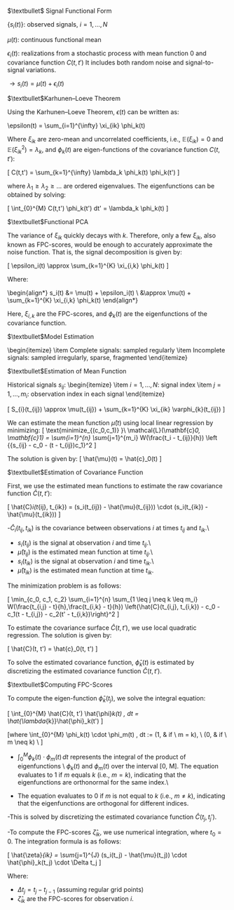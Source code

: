 

$\textbullet$ Signal Functional Form

$\{s_i(t)\}$: observed signals, $i=1, \ldots, N$

$\mu(t)$: continuous functional mean

$\epsilon_i(t)$: realizations from a stochastic process with mean function 0 and covariance function $C(t,t')$
It includes both random noise and signal-to-signal variations.

$\rightarrow s_i(t) = \mu(t) + \epsilon_i(t)$

$\textbullet$Karhunen–Loeve Theorem

Using the Karhunen–Loeve Theorem, $\epsilon(t)$ can be written as:


\epsilon(t) = \sum_{i=1}^{\infty} \xi_{ik} \phi_k(t)


Where $\xi_{ik}$ are zero-mean and uncorrelated coefficients, i.e., $\mathbb{E}(\xi_{ik}) = 0$ and $\mathbb{E}(\xi_{ik}^2) = \lambda_k$, and $\phi_k(t)$ are eigen-functions of the covariance function $C(t,t')$:

\[
C(t,t') = \sum_{k=1}^{\infty} \lambda_k \phi_k(t) \phi_k(t')
\]

where $\lambda_1 \geq \lambda_2 \geq \ldots$ are ordered eigenvalues. The eigenfunctions can be obtained by solving:

\[
\int_{0}^{M} C(t,t') \phi_k(t') dt' = \lambda_k \phi_k(t)
\]

$\textbullet$Functional PCA

The variance of $\xi_{ik}$ quickly decays with $k$. Therefore, only a few $\xi_{ik}$, also known as FPC-scores, would be enough to accurately approximate the noise function. That is, the signal decomposition is given by:

\[
\epsilon_i(t) \approx \sum_{k=1}^{K} \xi_{i,k} \phi_k(t)
\]

Where:

\begin{align*}
s_i(t) &= \mu(t) + \epsilon_i(t) \\
&\approx \mu(t) + \sum_{k=1}^{K} \xi_{i,k} \phi_k(t)
\end{align*}

Here, $\xi_{i,k}$ are the FPC-scores, and $\phi_k(t)$ are the eigenfunctions of the covariance function.

$\textbullet$Model Estimation

\begin{itemize}
    \item Complete signals: sampled regularly
    \item Incomplete signals: sampled irregularly, sparse, fragmented
\end{itemize}


$\textbullet$Estimation of Mean Function

Historical signals $s_{ij}$:
\begin{itemize}
    \item $i=1,\ldots,N$: signal index
    \item $j=1,\ldots,m_i$: observation index in each signal
\end{itemize}


\[
 S_{i}(t_{ij}) \approx \mu(t_{ij}) + \sum_{k=1}^{K} \xi_{ik} \varphi_{k}(t_{ij})
\]

We can estimate the mean function $\hat{\mu}(t)$ using local linear regression by minimizing:
\[
\text{minimize_{(c_0,c_1)} }\  \mathcal{L}(\mathbf{c}_0, \mathbf{c}_1) = \sum_{i=1}^{n} \sum_{j=1}^{m_i} W(\frac{t_i - t_{ij}}{h}) \left \{{s_{ij} - c_0 - (t - t_{ij})c_1\}^2
\]

The solution is given by:
\[
\hat{\mu}(t) = \hat{c}_0(t) 
\]

$\textbullet$Estimation of Covariance Function

First, we use the estimated mean functions to estimate the raw covariance function $\hat{C}(t, t'):$

\[
\hat{C}_i(t_{ij}, t_{ik}) = (s_i(t_{ij}) - \hat{\mu}(t_{ij})) \cdot (s_i(t_{ik}) - \hat{\mu}(t_{ik}))
\]


-$\hat{C}_i(t_{ij}, t_{ik})$ is the covariance between observations $i$ at times $t_{ij}$ and $t_{ik}$.\\
- $s_i(t_{ij})$ is the signal at observation $i$ and time $t_{ij}$.\\
- $\hat{\mu}(t_{ij})$ is the estimated mean function at time $t_{ij}$.\\
- $s_i(t_{ik})$ is the signal at observation $i$ and time $t_{ik}$.\\
- $\hat{\mu}(t_{ik})$ is the estimated mean function at time $t_{ik}$.



The minimization problem is as follows:

\[
\min_{c_0, c_1, c_2} \sum_{i=1}^{n} \sum_{1 \leq j \neq k \leq m_i} W(\frac{t_{i,j} - t}{h},\frac{t_{i,k} - t}{h}) \left\{\hat{C}(t_{i,j}, t_{i,k}) - c_0 - c_1(t - t_{i,j}) - c_2(t' - t_{i,k})\right\}^2
\]


To estimate the covariance surface $\hat{C}(t, t')$, we use local quadratic regression. The solution is given by:

\[
\hat{C}(t, t') = \hat{c}_0(t, t')
\]

To solve the estimated covariance function, $\hat{\phi}_k(t)$ is estimated by discretizing the estimated covariance function $\hat{C}(t, t')$.

$\textbullet$Computing FPC-Scores

To compute the eigen-function $\hat{\phi}_k(t_j)$, we solve the integral equation:

\[
\int_{0}^{M} \hat{C}(t, t') \hat{\phi}_k(t) \, dt = \hat{\lambda_{k}}\hat{\phi}_k(t') \]


\[where \int_{0}^{M} \phi_k(t) \cdot \phi_m(t) \, dt :=
    (1, &  if  \ m = k),   \\
    (0, &  if  \ m \neq k)  \\
\]



- $\int_0^M \phi_k(t) \cdot \phi_m(t) \, dt$ represents the integral of the product of eigenfunctions \\
$\phi_k(t)$ and $\phi_m(t)$ over the interval [0, M]. The equation evaluates to 1 if $m$ equals $k$ (i.e., $m = k$), indicating that the eigenfunctions are orthonormal for the same index.\\

- The equation evaluates to 0 if $m$ is not equal to $k$ (i.e., $m \neq k$), indicating that the eigenfunctions are orthogonal for different indices.



-This is solved by discretizing the estimated covariance function $\hat{C}(t_j, t_j')$.

-To compute the FPC-scores $\hat{\zeta}_{ik}$, we use numerical integration, where $t_0 = 0$. The integration formula is as follows:

\[
\hat{\zeta}_{ik} = \sum_{j=1}^{J} (s_i(t_j) - \hat{\mu}(t_j)) \cdot \hat{\phi}_k(t_j) \cdot \Delta t_j
\]

Where:
- $\Delta t_j = t_j - t_{j-1}$ (assuming regular grid points)
- $\hat{\zeta}_{ik}$ are the FPC-scores for observation $i$.











































